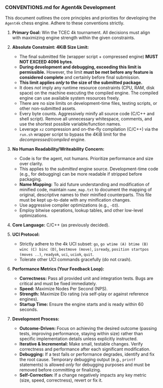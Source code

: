 ### CONVENTIONS.md for Agent4k Development

This document outlines the core principles and priorities for developing the `Agent4k` chess engine. Adhere to these conventions strictly.

1.  **Primary Goal:** Win the TCEC 4k tournament. All decisions must align with maximizing engine strength within the given constraints.

2.  **Absolute Constraint: 4KiB Size Limit:**
    *   The final submitted file (wrapper script + compressed engine) **MUST NOT EXCEED 4096 bytes**.
    *   **During development and debugging, exceeding this limit is permissible.** However, the limit **must be met before any feature is considered complete** and certainly before final submission.
    *   **This limit applies *only* to the size of the submitted package.**
    *   It does *not* imply any runtime resource constraints (CPU, RAM, disk space) on the machine executing the compiled engine. The compiled engine can use available system resources freely.
    *   There are no size limits on development-time files, testing scripts, or other non-submitted assets.
    *   Every byte counts. Aggressively minify all source code (C/C++ and shell script). Remove all unnecessary whitespace, comments, and use the shortest possible variable/function names.
    *   Leverage `xz` compression and on-the-fly compilation (C/C++) via the `run.sh` wrapper script to bypass the 4KiB limit for the *decompressed/compiled* engine.

3.  **No Human Readability/Writeability Concern:**
    *   Code is for the agent, not humans. Prioritize performance and size over clarity.
    *   This applies to the *submitted* engine source. Development-time code (e.g., for debugging) can be more readable if stripped before packaging.
    *   **Name Mapping:** To aid future understanding and modification of minified code, maintain `name_map.txt` to document the mapping of original, descriptive names to their minified counterparts. This file must be kept up-to-date with any minification changes.
    *   Use aggressive compiler optimizations (e.g., `-O3`).
    *   Employ bitwise operations, lookup tables, and other low-level optimizations.

4.  **Core Language:** C/C++ (as previously decided).

5.  **UCI Protocol:**
    *   Strictly adhere to the 4k UCI subset: `go`, `go wtime (A) btime (B) winc (C) binc (D)`, `bestmove (move)`, `isready`, `position startpos (moves ..)`, `readyok`, `uci`, `uciok`, `quit`.
    *   Tolerate other UCI commands gracefully (do not crash).

6.  **Performance Metrics (Your Feedback Loop):**
    *   **Correctness:** Pass all provided unit and integration tests. Bugs are critical and must be fixed immediately.
    *   **Speed:** Maximize Nodes Per Second (NPS).
    *   **Strength:** Maximize Elo rating (via self-play or against reference engines).
    *   **Startup Time:** Ensure the engine starts and is ready within 60 seconds.

7.  **Development Process:**
    *   **Outcome-Driven:** Focus on achieving the desired outcome (passing tests, improving performance, staying within size) rather than specific implementation details unless explicitly instructed.
    *   **Iterative & Incremental:** Make small, testable changes. Verify correctness and performance after each significant modification.
    *   **Debugging:** If a test fails or performance degrades, identify and fix the root cause. Temporary debugging output (e.g., `printf` statements) is allowed *only* for debugging purposes and must be removed before committing or finalizing.
    *   **Self-Correction:** If a change negatively impacts any key metric (size, speed, correctness), revert or fix it.
